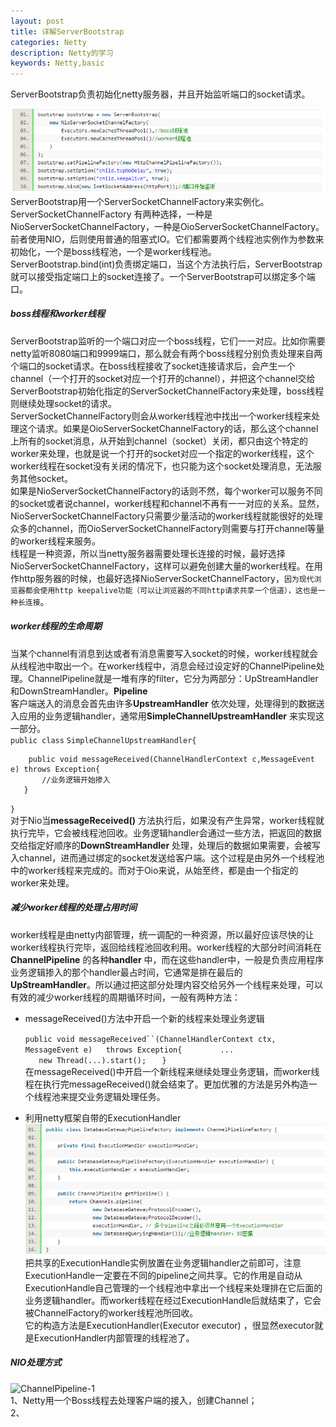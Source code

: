 ```yaml
---
layout: post
title: 详解ServerBootstrap
categories: Netty
description: Netty的学习
keywords: Netty,basic
---
```


ServerBootstrap负责初始化netty服务器，并且开始监听端口的socket请求。

![ServerBootstrap-1](/images/posts/netty/ServerBootstrap.png)  
ServerBootstrap用一个ServerSocketChannelFactory来实例化。ServerSocketChannelFactory 有两种选择，一种是NioServerSocketChannelFactory，一种是OioServerSocketChannelFactory。 前者使用NIO，后则使用普通的阻塞式IO。它们都需要两个线程池实例作为参数来初始化，一个是boss线程池，一个是worker线程池。  
ServerBootstrap.bind(int)负责绑定端口，当这个方法执行后，ServerBootstrap就可以接受指定端口上的socket连接了。一个ServerBootstrap可以绑定多个端口。  
##### boss线程和worker线程
ServerBootstrap监听的一个端口对应一个boss线程，它们一一对应。比如你需要netty监听8080端口和9999端口，那么就会有两个boss线程分别负责处理来自两个端口的socket请求。在boss线程接收了socket连接请求后，会产生一个channel（一个打开的socket对应一个打开的channel），并把这个channel交给ServerBootstrap初始化指定的ServerSocketChannelFactory来处理，boss线程则继续处理socket的请求。  
ServerSocketChannelFactory则会从worker线程池中找出一个worker线程来处理这个请求。如果是OioServerSocketChannelFactory的话，那么这个channel上所有的socket消息，从开始到channel（socket）关闭，都只由这个特定的worker来处理，也就是说一个打开的socket对应一个指定的worker线程，这个worker线程在socket没有关闭的情况下，也只能为这个socket处理消息，无法服务其他socket。  
如果是NioServerSocketChannelFactory的话则不然，每个worker可以服务不同的socket或者说channel，worker线程和channel不再有一一对应的关系。显然，NioServerSocketChannelFactory只需要少量活动的worker线程就能很好的处理众多的channel，而OioServerSocketChannelFactory则需要与打开channel等量的worker线程来服务。  
线程是一种资源，所以当netty服务器需要处理长连接的时候，最好选择NioServerSocketChannelFactory，这样可以避免创建大量的worker线程。在用作http服务器的时候，也最好选择NioServerSocketChannelFactory，`因为现代浏览器都会使用http keepalive功能（可以让浏览器的不同http请求共享一个信道），这也是一种长连接`。  
##### worker线程的生命周期
当某个channel有消息到达或者有消息需要写入socket的时候，worker线程就会从线程池中取出一个。在worker线程中，消息会经过设定好的ChannelPipeline处理。ChannelPipeline就是一堆有序的filter，它分为两部分：UpStreamHandler和DownStreamHandler。**Pipeline**  
客户端送入的消息会首先由许多**UpstreamHandler** 依次处理，处理得到的数据送入应用的业务逻辑handler，通常用**SimpleChannelUpstreamHandler** 来实现这一部分。  
`public class` 
  `SimpleChannelUpstreamHandler{ `  

        public void messageReceived(ChannelHandlerContext c,MessageEvent e) throws Exception{    
           //业务逻辑开始掺入  
       }
`}`  
对于Nio当**messageReceived()** 方法执行后，如果没有产生异常，worker线程就执行完毕，它会被线程池回收。业务逻辑handler会通过一些方法，把返回的数据交给指定好顺序的**DownStreamHandler** 处理，处理后的数据如果需要，会被写入channel，进而通过绑定的socket发送给客户端。这个过程是由另外一个线程池中的worker线程来完成的。而对于Oio来说，从始至终，都是由一个指定的worker来处理。
##### 减少worker线程的处理占用时间
worker线程是由netty内部管理，统一调配的一种资源，所以最好应该尽快的让worker线程执行完毕，返回给线程池回收利用。worker线程的大部分时间消耗在**ChannelPipeline** 的各种**handler** 中，而在这些handler中，一般是负责应用程序业务逻辑掺入的那个handler最占时间，它通常是排在最后的**UpStreamHandler**。所以通过把这部分处理内容交给另外一个线程来处理，可以有效的减少worker线程的周期循环时间，一般有两种方法：  

* messageReceived()方法中开启一个新的线程来处理业务逻辑  

  `public void messageReceived``(ChannelHandlerContext ctx, MessageEvent e)   throws Exception{     `
     `    ...    `  
     `    new Thread(...).start();    `
 `}`  
在messageReceived()中开启一个新线程来继续处理业务逻辑，而worker线程在执行完messageReceived()就会结束了。更加优雅的方法是另外构造一个线程池来提交业务逻辑处理任务。 
 
* 利用netty框架自带的ExecutionHandler
![ExecutionHandler-1](/images/posts/netty/ExecutionHandler.png)  
把共享的ExecutionHandle实例放置在业务逻辑handler之前即可，注意ExecutionHandle一定要在不同的pipeline之间共享。它的作用是自动从ExecutionHandle自己管理的一个线程池中拿出一个线程来处理排在它后面的业务逻辑handler。而worker线程在经过ExecutionHandle后就结束了，它会被ChannelFactory的worker线程池所回收。  
它的构造方法是ExecutionHandler(Executor executor) ，很显然executor就是ExecutionHandler内部管理的线程池了。  
##### NIO处理方式

![ChannelPipeline-1](/images/posts/ChannelPipeline.png)  
1、Netty用一个Boss线程去处理客户端的接入，创建Channel；  
2、
